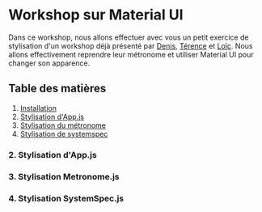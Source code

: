 # Workshop sur Material UI

Dans ce workshop, nous allons effectuer avec vous un petit exercice de stylisation d'un workshop déjà présenté par
[Denis](https://github.com/Debourgeo), [Térence](https://github.com/terencehecq) et [Loïc](https://github.com/LoicLissens). Nous allons effectivement reprendre leur métronome et utiliser Material UI pour changer son apparence.

## Table des matières

1. [Installation](setup.md)
2. [Stylisation d'App.js](#app)
3. [Stylisation du métronome](#metronome)
4. [Stylisation de systemspec](#systemspec)

### 2. Stylisation d'App.js <a name="app"></a>

### 3. Stylisation Metronome.js <a name="metronome"></a>

### 4. Stylisation SystemSpec.js <a name="systemspec"></a>
